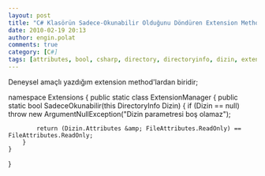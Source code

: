 ```yaml
---
layout: post
title: "C# Klasörün Sadece-Okunabilir Olduğunu Döndüren Extension Method"
date: 2010-02-19 20:13
author: engin.polat
comments: true
category: [C#]
tags: [attributes, bool, csharp, directory, directoryinfo, dizin, extensionmethod, fileattributes, isreadonly, sadece okunabilir]
---
```

Deneysel amaçlı yazdığım extension method'lardan biridir;



namespace Extensions
{
    public static class ExtensionManager
    {
        public static bool SadeceOkunabilir(this DirectoryInfo Dizin)
        {
            if (Dizin == null)
                throw new ArgumentNullException("Dizin parametresi boş olamaz");

            return (Dizin.Attributes &amp; FileAttributes.ReadOnly) == FileAttributes.ReadOnly;
        }
    }
}


